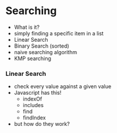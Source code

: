 # Searching

- What is it?
- simply finding a specific item in a list
- Linear Search
- Binary Search (sorted)
- naive searching algorithm
- KMP searching

### Linear Search

- check every value against a given value
- Javascript has this!
  - indexOf
  - includes
  - find
  - findIndex
- but how do they work?
